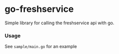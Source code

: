 # go-freshservice

Simple library for calling the freshservice api with go.

### Usage
See `sample/main.go` for an example